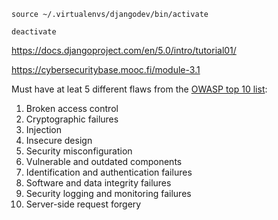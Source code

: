 `source ~/.virtualenvs/djangodev/bin/activate`

`deactivate`

https://docs.djangoproject.com/en/5.0/intro/tutorial01/

https://cybersecuritybase.mooc.fi/module-3.1

Must have at leat 5 different flaws from the [OWASP top 10 list](https://owasp.org/www-project-top-ten/):
1. Broken access control
2. Cryptographic failures
3. Injection
4. Insecure design
5. Security misconfiguration
6. Vulnerable and outdated components
7. Identification and authentication failures
8. Software and data integrity failures
9. Security logging and monitoring failures
10. Server-side request forgery
